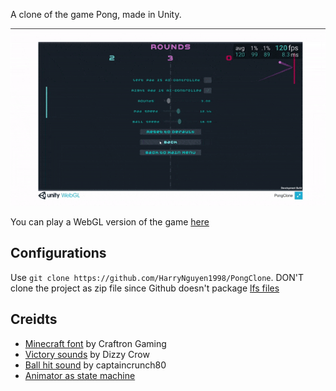 A clone of the game Pong, made in Unity.

![](images/gameplay-preview.gif)

You can play a WebGL version of the game [here](https://harrynguyen.itch.io/pong-clone)

## Configurations
Use `git clone https://github.com/HarryNguyen1998/PongClone`. DON'T clone the project as zip file
since Github doesn't package [lfs files](https://github.com/lgsvl/simulator/issues/502)

## Creidts
- [Minecraft font](https://www.dafont.com/minecraft.font) by Craftron Gaming
- [Victory sounds](https://opengameart.org/content/8-bit-sound-fx) by Dizzy Crow
- [Ball hit sound](https://opengameart.org/content/3-ping-pong-sounds-8-bit-style) by captaincrunch80
- [Animator as state machine](https://github.com/lumpn/gamedev-workshop/tree/master/StateMachines)


